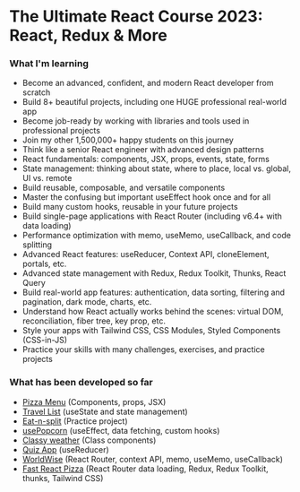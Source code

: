 # The Ultimate React Course 2023: React, Redux & More

### What I'm learning

- Become an advanced, confident, and modern React developer from scratch
- Build 8+ beautiful projects, including one HUGE professional real-world app
- Become job-ready by working with libraries and tools used in professional projects
- Join my other 1,500,000+ happy students on this journey
- Think like a senior React engineer with advanced design patterns
- React fundamentals: components, JSX, props, events, state, forms
- State management: thinking about state, where to place, local vs. global, UI vs. remote
- Build reusable, composable, and versatile components
- Master the confusing but important useEffect hook once and for all
- Build many custom hooks, reusable in your future projects
- Build single-page applications with React Router (including v6.4+ with data loading)
- Performance optimization with memo, useMemo, useCallback, and code splitting
- Advanced React features: useReducer, Context API, cloneElement, portals, etc.
- Advanced state management with Redux, Redux Toolkit, Thunks, React Query
- Build real-world app features: authentication, data sorting, filtering and pagination, dark mode, charts, etc.
- Understand how React actually works behind the scenes: virtual DOM, reconciliation, fiber tree, key prop, etc.
- Style your apps with Tailwind CSS, CSS Modules, Styled Components (CSS-in-JS)
- Practice your skills with many challenges, exercises, and practice projects

### What has been developed so far

- [Pizza Menu](https://fast-react-pizza-menu-gusdepaula.netlify.app/) (Components, props, JSX)
- [Travel List](https://travel-list-gusdepaula.netlify.app/) (useState and state management)
- [Eat-n-split](https://eat-n-split-gusdepaula.netlify.app/) (Practice project)
- [usePopcorn](https://usepopcorn-gusdepaula.netlify.app) (useEffect, data fetching, custom hooks)
- [Classy weather](https://classy-weather-gusdepaula.netlify.app/) (Class components)
- [Quiz App](https://the-react-quiz-gusdepaula.netlify.app/) (useReducer)
- [WorldWise](https://worldwise-gusdepaula.netlify.app/) (React Router, context API, memo, useMemo, useCallback)
- [Fast React Pizza](https://fast-react-pizza-gusdepaula.netlify.app/) (React Router data loading, Redux, Redux Toolkit, thunks, Tailwind CSS)
<!-- - [The Wild Oasis](https://the-wild-oasis.vercel.app) (React Query, Styled Components, React Hook Form, Supabase, advanced compound component pattern, authentication, charts, dark mode, professional application planning and development) -->
